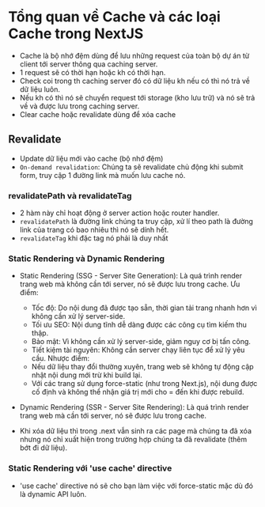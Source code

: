 # Tổng quan về Cache và các loại Cache trong NextJS

- Cache là bộ nhớ đệm dùng để lưu những request của toàn bộ dự án từ client tới server thông qua caching server.
- 1 request sẽ có thời hạn hoặc kh có thời hạn.
- Check coi trong th caching server đó có dữ liệu kh nếu có thì nó trả về dữ liệu luôn.
- Nếu kh có thì nó sẽ chuyển request tới storage (kho lưu trữ) và nó sẽ trả về và được lưu trong caching server.
- Clear cache hoặc revalidate dùng để xóa cache

## Revalidate

- Update dữ liệu mới vào cache (bộ nhớ đệm)
- `On-demand revalidation`: Chúng ta sẽ revalidate chủ động khi submit form, truy cập 1 đường link mà muốn lưu cache nó.

### revalidatePath và revalidateTag

- 2 hàm này chỉ hoạt động ở server action hoặc router handler.
- `revalidatePath` là đường link chúng ta truy cập, xử lí theo path là đường link của trang có bao nhiêu thì nó sẽ dính hết.
- `revalidateTag` khi đặc tag nó phải là duy nhất

### Static Rendering và Dynamic Rendering

- Static Rendering (SSG - Server Site Generation): Là quá trình render trang web mà không cần tới server, nó sẽ được lưu trong cache.
  Ưu điểm:
  - Tốc độ: Do nội dung đã được tạo sẵn, thời gian tải trang nhanh hơn vì không cần xử lý server-side.
  - Tối ưu SEO: Nội dung tĩnh dễ dàng được các công cụ tìm kiếm thu thập.
  - Bảo mật: Vì không cần xử lý server-side, giảm nguy cơ bị tấn công.
  - Tiết kiệm tài nguyên: Không cần server chạy liên tục để xử lý yêu cầu.
    Nhược điểm:
  - Nếu dữ liệu thay đổi thường xuyên, trang web sẽ không tự động cập nhật nội dung mới trừ khi build lại.
  - Với các trang sử dụng force-static (như trong Next.js), nội dung được cố định và không thể nhận giá trị mới cho = đến khi được rebuild.
- Dynamic Rendering (SSR - Server Site Rendering): Là quá trình render trang web mà cần tới server, nó sẽ được lưu trong cache.

- Khi xóa dữ liệu thì trong .next vẫn sinh ra các page mà chúng ta đã xóa nhưng nó chỉ xuất hiện trong trường hợp chúng ta đã revalidate (thêm bớt đi dữ liệu).

### Static Rendering với 'use cache' directive

- 'use cache' directive nó sẽ cho bạn làm việc với force-static mặc dù đó là dynamic API luôn.
